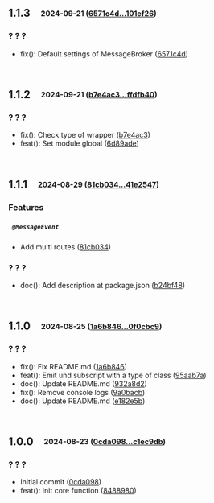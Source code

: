 ## **1.1.3**&emsp;<sub><sup>2024-09-21 ([6571c4d...101ef26](https://github.com/cubiless/nestjs-message-broker/compare/6571c4d9fdb3c2d8a0b42de3f3af6e6d2e154bc7...101ef26510b7d37f96704e14260ef168edd9e6e4?diff=split))</sup></sub>

### ? ? ?

- fix\(\): Default settings of MessageBroker ([6571c4d](https://github.com/cubiless/nestjs-message-broker/commit/6571c4d9fdb3c2d8a0b42de3f3af6e6d2e154bc7))

<br>

## **1.1.2**&emsp;<sub><sup>2024-09-21 ([b7e4ac3...ffdfb40](https://github.com/cubiless/nestjs-message-broker/compare/b7e4ac38b53bfedb563b92cca90bd459b44846e2...ffdfb4038b5def4acfe16280875f613823594897?diff=split))</sup></sub>

### ? ? ?

- fix\(\): Check type of wrapper ([b7e4ac3](https://github.com/cubiless/nestjs-message-broker/commit/b7e4ac38b53bfedb563b92cca90bd459b44846e2))
- feat\(\): Set module global ([6d89ade](https://github.com/cubiless/nestjs-message-broker/commit/6d89ade32e0b36df27be6c9c6dedd238cd7e7b25))

<br>

## **1.1.1**&emsp;<sub><sup>2024-08-29 ([81cb034...41e2547](https://github.com/cubiless/nestjs-message-broker/compare/81cb03431fc1cc65b2f65b171d17617c2675470f...41e2547f8ddc5a7cc3195ef837e865e867f37f8f?diff=split))</sup></sub>

### Features

##### &ensp;`@MessageEvent`

- Add multi routes ([81cb034](https://github.com/cubiless/nestjs-message-broker/commit/81cb03431fc1cc65b2f65b171d17617c2675470f))

### ? ? ?

- doc\(\): Add description at package\.json ([b24bf48](https://github.com/cubiless/nestjs-message-broker/commit/b24bf48cad545a732ad9e9a0575dee431cd39fd9))

<br>

## **1.1.0**&emsp;<sub><sup>2024-08-25 ([1a6b846...0f0cbc9](https://github.com/cubiless/nestjs-message-broker/compare/1a6b8469214aa217c1b21554c5be7affa02b2808...0f0cbc9ae2a2674a744d3fcef192ddfe3129c7bb?diff=split))</sup></sub>

### ? ? ?

- fix\(\): Fix README\.md ([1a6b846](https://github.com/cubiless/nestjs-message-broker/commit/1a6b8469214aa217c1b21554c5be7affa02b2808))
- feat\(\): Emit und subscript with a type of class ([95aab7a](https://github.com/cubiless/nestjs-message-broker/commit/95aab7ac70d6e3e47f51aae5403cd31cc70d88d1))
- doc\(\): Update README\.md ([932a8d2](https://github.com/cubiless/nestjs-message-broker/commit/932a8d22d24c9b18c3b1bfbb30f3fd30d0fdebbf))
- fix\(\): Remove console logs ([9a0bacb](https://github.com/cubiless/nestjs-message-broker/commit/9a0bacb15ea032bca4b0ce3518d1160d71adf21c))
- doc\(\): Update README\.md ([e182e5b](https://github.com/cubiless/nestjs-message-broker/commit/e182e5bfb532326366320b020cdf4ddff973d733))

<br>

## **1.0.0**&emsp;<sub><sup>2024-08-23 ([0cda098...c1ec9db](https://github.com/cubiless/nestjs-message-broker/compare/0cda098e1cb943a7381efe238da8687c5c7e25d2...c1ec9db1c9ba07ddf6d3555e406945a8d7f2c1a2?diff=split))</sup></sub>

### ? ? ?

- Initial commit ([0cda098](https://github.com/cubiless/nestjs-message-broker/commit/0cda098e1cb943a7381efe238da8687c5c7e25d2))
- feat\(\): Init core function ([8488980](https://github.com/cubiless/nestjs-message-broker/commit/8488980245d7c6eef3c485bc468e7aad8ebbf12c))

<br>

